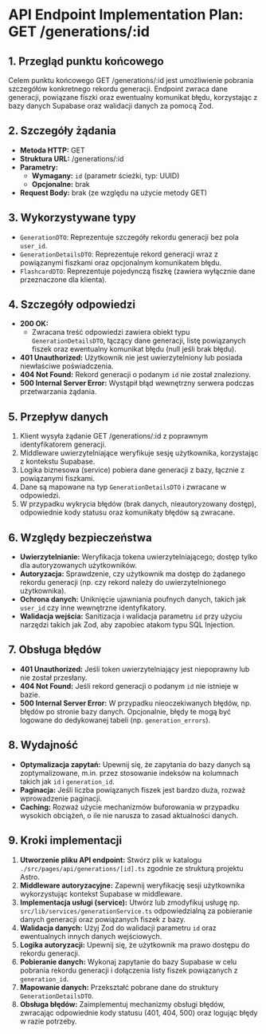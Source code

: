 # API Endpoint Implementation Plan: GET /generations/:id

## 1. Przegląd punktu końcowego

Celem punktu końcowego GET /generations/:id jest umożliwienie pobrania szczegółów konkretnego rekordu generacji. Endpoint zwraca dane generacji, powiązane fiszki oraz ewentualny komunikat błędu, korzystając z bazy danych Supabase oraz walidacji danych za pomocą Zod.

## 2. Szczegóły żądania

- **Metoda HTTP:** GET
- **Struktura URL:** /generations/:id
- **Parametry:**
  - **Wymagany:** `id` (parametr ścieżki, typ: UUID)
  - **Opcjonalne:** brak
- **Request Body:** brak (ze względu na użycie metody GET)

## 3. Wykorzystywane typy

- `GenerationDTO`: Reprezentuje szczegóły rekordu generacji bez pola `user_id`.
- `GenerationDetailsDTO`: Reprezentuje rekord generacji wraz z powiązanymi fiszkami oraz opcjonalnym komunikatem błędu.
- `FlashcardDTO`: Reprezentuje pojedynczą fiszkę (zawiera wyłącznie dane przeznaczone dla klienta).

## 4. Szczegóły odpowiedzi

- **200 OK:**
  - Zwracana treść odpowiedzi zawiera obiekt typu `GenerationDetailsDTO`, łączący dane generacji, listę powiązanych fiszek oraz ewentualny komunikat błędu (null jeśli brak błędu).
- **401 Unauthorized:** Użytkownik nie jest uwierzytelniony lub posiada niewłaściwe poświadczenia.
- **404 Not Found:** Rekord generacji o podanym `id` nie został znaleziony.
- **500 Internal Server Error:** Wystąpił błąd wewnętrzny serwera podczas przetwarzania żądania.

## 5. Przepływ danych

1. Klient wysyła żądanie GET /generations/:id z poprawnym identyfikatorem generacji.
2. Middleware uwierzytelniające weryfikuje sesję użytkownika, korzystając z kontekstu Supabase.
3. Logika biznesowa (service) pobiera dane generacji z bazy, łącznie z powiązanymi fiszkami.
4. Dane są mapowane na typ `GenerationDetailsDTO` i zwracane w odpowiedzi.
5. W przypadku wykrycia błędów (brak danych, nieautoryzowany dostęp), odpowiednie kody statusu oraz komunikaty błędów są zwracane.

## 6. Względy bezpieczeństwa

- **Uwierzytelnianie:** Weryfikacja tokena uwierzytelniającego; dostęp tylko dla autoryzowanych użytkowników.
- **Autoryzacja:** Sprawdzenie, czy użytkownik ma dostęp do żądanego rekordu generacji (np. czy rekord należy do uwierzytelnionego użytkownika).
- **Ochrona danych:** Uniknięcie ujawniania poufnych danych, takich jak `user_id` czy inne wewnętrzne identyfikatory.
- **Walidacja wejścia:** Sanitizacja i walidacja parametru `id` przy użyciu narzędzi takich jak Zod, aby zapobiec atakom typu SQL Injection.

## 7. Obsługa błędów

- **401 Unauthorized:** Jeśli token uwierzytelniający jest niepoprawny lub nie został przesłany.
- **404 Not Found:** Jeśli rekord generacji o podanym `id` nie istnieje w bazie.
- **500 Internal Server Error:** W przypadku nieoczekiwanych błędów, np. błędów po stronie bazy danych. Opcjonalnie, błędy te mogą być logowane do dedykowanej tabeli (np. `generation_errors`).

## 8. Wydajność

- **Optymalizacja zapytań:** Upewnij się, że zapytania do bazy danych są zoptymalizowane, m.in. przez stosowanie indeksów na kolumnach takich jak `id` i `generation_id`.
- **Paginacja:** Jeśli liczba powiązanych fiszek jest bardzo duża, rozważ wprowadzenie paginacji.
- **Caching:** Rozważ użycie mechanizmów buforowania w przypadku wysokich obciążeń, o ile nie narusza to zasad aktualności danych.

## 9. Kroki implementacji

1. **Utworzenie pliku API endpoint:** Stwórz plik w katalogu `./src/pages/api/generations/[id].ts` zgodnie ze strukturą projektu Astro.
2. **Middleware autoryzacyjne:** Zapewnij weryfikację sesji użytkownika wykorzystując kontekst Supabase w middleware.
3. **Implementacja usługi (service):** Utwórz lub zmodyfikuj usługę np. `src/lib/services/generationService.ts` odpowiedzialną za pobieranie danych generacji oraz powiązanych fiszek z bazy.
4. **Walidacja danych:** Użyj Zod do walidacji parametru `id` oraz ewentualnych innych danych wejściowych.
5. **Logika autoryzacji:** Upewnij się, że użytkownik ma prawo dostępu do rekordu generacji.
6. **Pobieranie danych:** Wykonaj zapytanie do bazy Supabase w celu pobrania rekordu generacji i dołączenia listy fiszek powiązanych z `generation_id`.
7. **Mapowanie danych:** Przekształć pobrane dane do struktury `GenerationDetailsDTO`.
8. **Obsługa błędów:** Zaimplementuj mechanizmy obsługi błędów, zwracając odpowiednie kody statusu (401, 404, 500) oraz logując błędy w razie potrzeby.
